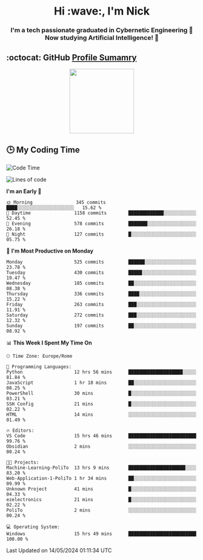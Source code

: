 <h1 align="center">Hi :wave:, I'm Nick</h1>

<h3 align="center">I'm a tech passionate graduated in Cybernetic Engineering 🤖<br>
Now studying Artificial Intelligence! 🧠</h3>


## :octocat: GitHub <a href="https://github.com/vn7n24fzkq/github-profile-summary-cards">Profile Sumamry</a>

<p align="center">
   <img style="height:170px;display:inline-block"  src="http://github-profile-summary-cards.vercel.app/api/cards/profile-details?username=CodeClimberNT&theme=github_dark" />
<!--    <img style="height:170px;display:inline-block"  src="http://github-profile-summary-cards.vercel.app/api/cards/repos-per-language?username=CodeClimberNT&theme=github_dark&exclude=" /> -->
</p>

 ## :clock3: My Coding Time 
 
<!--START_SECTION:waka-->
![Code Time](http://img.shields.io/badge/Code%20Time-209%20hrs%209%20mins-blue)

![Lines of code](https://img.shields.io/badge/From%20Hello%20World%20I%27ve%20Written-2.7%20million%20lines%20of%20code-blue)

**I'm an Early 🐤** 

```text
🌞 Morning                345 commits         ████░░░░░░░░░░░░░░░░░░░░░   15.62 % 
🌆 Daytime                1158 commits        █████████████░░░░░░░░░░░░   52.45 % 
🌃 Evening                578 commits         ███████░░░░░░░░░░░░░░░░░░   26.18 % 
🌙 Night                  127 commits         █░░░░░░░░░░░░░░░░░░░░░░░░   05.75 % 
```
📅 **I'm Most Productive on Monday** 

```text
Monday                   525 commits         ██████░░░░░░░░░░░░░░░░░░░   23.78 % 
Tuesday                  430 commits         █████░░░░░░░░░░░░░░░░░░░░   19.47 % 
Wednesday                185 commits         ██░░░░░░░░░░░░░░░░░░░░░░░   08.38 % 
Thursday                 336 commits         ████░░░░░░░░░░░░░░░░░░░░░   15.22 % 
Friday                   263 commits         ███░░░░░░░░░░░░░░░░░░░░░░   11.91 % 
Saturday                 272 commits         ███░░░░░░░░░░░░░░░░░░░░░░   12.32 % 
Sunday                   197 commits         ██░░░░░░░░░░░░░░░░░░░░░░░   08.92 % 
```


📊 **This Week I Spent My Time On** 

```text
🕑︎ Time Zone: Europe/Rome

💬 Programming Languages: 
Python                   12 hrs 56 mins      ████████████████████░░░░░   81.84 % 
JavaScript               1 hr 18 mins        ██░░░░░░░░░░░░░░░░░░░░░░░   08.25 % 
PowerShell               30 mins             █░░░░░░░░░░░░░░░░░░░░░░░░   03.21 % 
SSH Config               21 mins             █░░░░░░░░░░░░░░░░░░░░░░░░   02.22 % 
HTML                     14 mins             ░░░░░░░░░░░░░░░░░░░░░░░░░   01.49 % 

🔥 Editors: 
VS Code                  15 hrs 46 mins      █████████████████████████   99.76 % 
Obsidian                 2 mins              ░░░░░░░░░░░░░░░░░░░░░░░░░   00.24 % 

🐱‍💻 Projects: 
Machine-Learning-PoliTo  13 hrs 9 mins       █████████████████████░░░░   83.20 % 
Web-Application-1-PoliTo 1 hr 34 mins        ██░░░░░░░░░░░░░░░░░░░░░░░   09.99 % 
Unknown Project          41 mins             █░░░░░░░░░░░░░░░░░░░░░░░░   04.33 % 
ezelectronics            21 mins             █░░░░░░░░░░░░░░░░░░░░░░░░   02.22 % 
PoliTo                   2 mins              ░░░░░░░░░░░░░░░░░░░░░░░░░   00.24 % 

💻 Operating System: 
Windows                  15 hrs 49 mins      █████████████████████████   100.00 % 
```


 Last Updated on 14/05/2024 01:11:34 UTC
<!--END_SECTION:waka-->

